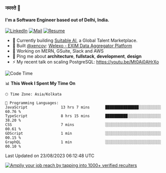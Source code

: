 ### नमस्ते 🙏

#### I'm a Software Engineer based out of Delhi, India.

[![LinkedIn](https://img.shields.io/badge/linkedin-%230077B5.svg)](https://linkedin.com/in/sambhav2612)
[![Mail](https://img.shields.io/badge/gmail-D14836)](mailto:sambhavjain2612@gmail.com)
[![Resume](https://img.shields.io/badge/resume-%23#FFFF00.svg)](https://mega.nz/file/IjA3yaoB#BFfQg1-aKva0piAd_wWs8Hf5dlnYRQ2ZkwtYwNMzBhA)

- 🏢 Currently building [Suitable AI](https://suitable.ai), a Global Talent Marketplace.
- 💅 Built [@xencov](https://github.com/xencov): [Welexo - EXIM Data Aggregator Platform](https://welexo.com)
- 🌱 Working on MERN, GSuite, Slack and AWS
- 💬 Ping me about **architecture**, **fullstack**, **development**, **design**
- ⚡️ My recent talk on scaling PostgreSQL: https://youtu.be/Mt0Aj0AHrXo

<!--START_SECTION:waka-->
![Code Time](http://img.shields.io/badge/Code%20Time-3%2C643%20hrs%2027%20mins-blue)

📊 **This Week I Spent My Time On** 

```text
🕑︎ Time Zone: Asia/Kolkata

💬 Programming Languages: 
JavaScript               13 hrs 7 mins       ███████████████░░░░░░░░░░   60.76 % 
TypeScript               8 hrs 15 mins       ██████████░░░░░░░░░░░░░░░   38.20 % 
CSS                      7 mins              ░░░░░░░░░░░░░░░░░░░░░░░░░   00.61 % 
GDScript                 1 min               ░░░░░░░░░░░░░░░░░░░░░░░░░   00.15 % 
GraphQL                  1 min               ░░░░░░░░░░░░░░░░░░░░░░░░░   00.10 % 
```


 Last Updated on 23/08/2023 06:12:48 UTC
<!--END_SECTION:waka-->

[![Ampliy your job reach by tapping into 1000+ verified recuiters](https://user-images.githubusercontent.com/19583619/212717528-45b497fd-e886-4452-90fe-93829667bd63.png)](https://suitable.ai)

